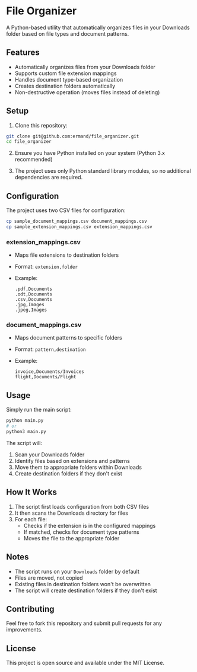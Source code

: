 # File Organizer

A Python-based utility that automatically organizes files in your Downloads folder based on file types and document patterns.

## Features

- Automatically organizes files from your Downloads folder
- Supports custom file extension mappings
- Handles document type-based organization
- Creates destination folders automatically
- Non-destructive operation (moves files instead of deleting)

## Setup

1. Clone this repository:

```bash
git clone git@github.com:ermand/file_organizer.git
cd file_organizer
```

2. Ensure you have Python installed on your system (Python 3.x recommended)

3. The project uses only Python standard library modules, so no additional dependencies are required.

## Configuration

The project uses two CSV files for configuration:

```bash
cp sample_document_mappings.csv document_mappings.csv
cp sample_extension_mappings.csv extension_mappings.csv
```

### extension_mappings.csv

- Maps file extensions to destination folders
- Format: `extension,folder`
- Example:

  ```csv
  .pdf,Documents
  .odt,Documents
  .csv,Documents
  .jpg,Images
  .jpeg,Images
  ```

### document_mappings.csv

- Maps document patterns to specific folders
- Format: `pattern,destination`
- Example:

  ```csv
  invoice,Documents/Invoices
  flight,Documents/Flight
  ```

## Usage

Simply run the main script:

```bash
python main.py
# or
python3 main.py
```

The script will:

1. Scan your Downloads folder
2. Identify files based on extensions and patterns
3. Move them to appropriate folders within Downloads
4. Create destination folders if they don't exist

## How It Works

1. The script first loads configuration from both CSV files
2. It then scans the Downloads directory for files
3. For each file:
   - Checks if the extension is in the configured mappings
   - If matched, checks for document type patterns
   - Moves the file to the appropriate folder

## Notes

- The script runs on your `Downloads` folder by default
- Files are moved, not copied
- Existing files in destination folders won't be overwritten
- The script will create destination folders if they don't exist

## Contributing

Feel free to fork this repository and submit pull requests for any improvements.

## License

This project is open source and available under the MIT License.
